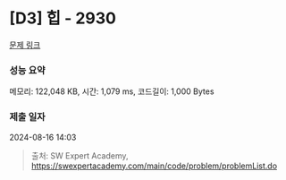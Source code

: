 # [D3] 힙 - 2930 

[문제 링크](https://swexpertacademy.com/main/code/problem/problemDetail.do?contestProbId=AV-Tj7ya3jYDFAXr) 

### 성능 요약

메모리: 122,048 KB, 시간: 1,079 ms, 코드길이: 1,000 Bytes

### 제출 일자

2024-08-16 14:03



> 출처: SW Expert Academy, https://swexpertacademy.com/main/code/problem/problemList.do